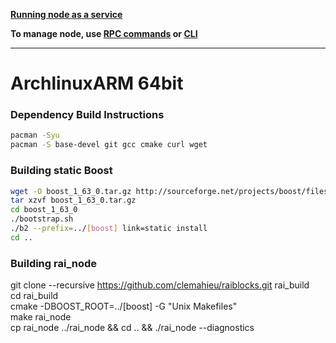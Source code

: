 **[Running node as a service](https://github.com/clemahieu/raiblocks/wiki/Running-rai_node-as-a-service)**
    
**To manage node, use [RPC commands](https://github.com/clemahieu/raiblocks/wiki/RPC-protocol) or [CLI](https://github.com/clemahieu/raiblocks/wiki/Command-line-interface)**   

***

# ArchlinuxARM 64bit
### Dependency Build Instructions

```bash
pacman -Syu  
pacman -S base-devel git gcc cmake curl wget
```

### Building static Boost

```bash
wget -O boost_1_63_0.tar.gz http://sourceforge.net/projects/boost/files/boost/1.63.0/boost_1_63_0.tar.gz/download   
tar xzvf boost_1_63_0.tar.gz   
cd boost_1_63_0   
./bootstrap.sh   
./b2 --prefix=../[boost] link=static install   
cd ..
```

### Building rai_node

git clone --recursive https://github.com/clemahieu/raiblocks.git rai_build   
cd rai_build   
cmake -DBOOST_ROOT=../[boost] -G "Unix Makefiles"   
make rai_node   
cp rai_node ../rai_node && cd .. && ./rai_node --diagnostics   